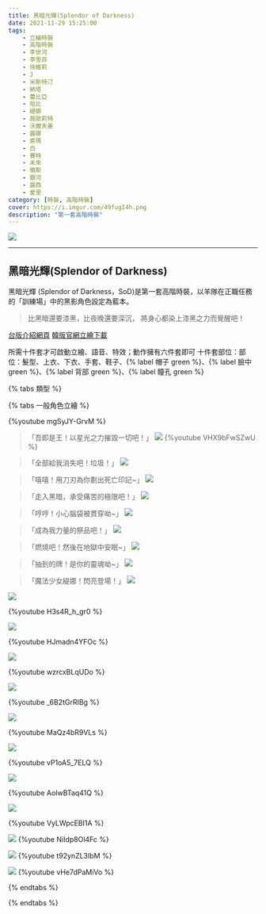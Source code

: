 ```yaml
---
title: 黑暗光輝(Splendor of Darkness)
date: 2021-11-29 15:25:00
tags: 
    - 立繪時裝
    - 高階時裝
    - 李世河
    - 李雪菲
    - 徐維莉
    - J
    - 米斯特汀
    - 納塔
    - 蕾比亞
    - 哈比
    - 緹娜
    - 薇歐莉特
    - 沃爾夫姜
    - 露娜
    - 索瑪
    - 白
    - 賽特
    - 未來
    - 徹斯
    - 銀河
    - 露西
    - 愛里
category: [時裝, 高階時裝]
cover: https://i.imgur.com/49fugI4h.png
description: "第一套高階時裝"
---
```


[![](https://i.imgur.com/49fugI4h.png)](https://i.imgur.com/49fugI4.png)

---
## 黑暗光輝(Splendor of Darkness)
黑暗光輝 (Splendor of Darkness，SoD)是第一套高階時裝，以羊隊在正職任務的「訓練場」中的黑影角色設定為藍本。

> 比黑暗還要漆黑，比夜晚還要深沉，
> 將身心都染上漆黑之力而覺醒吧！


[台版介紹網頁](https://landing.mangot5.com/template/closers/event/170719/index.html)
[韓版官網立繪下載](https://closers.vod.nexoncdn.co.kr/site/fansitekit/Closers_FansiteKit_RareCostume_pdabaa.zip)

所需十件套才可啟動立繪、語音、特效；動作擁有六件套即可
十件套部位：部位：髮型、上衣、下衣、手套、鞋子、{% label 帽子 green %}、{% label 臉中 green %}、{% label 背部 green %}、{% label 瞳孔 green %}


{% tabs 類型 %}
<!-- tab 一般立繪-->
{% tabs 一般角色立繪 %}
<!-- tab 王座動作(李世河~哈比)-->
{%youtube mgSyJY-GrvM %}
<!-- endtab -->
<!-- tab 李世河(Seha)-->
> 「吾即是王！以星光之力摧毀一切吧！」
[![](https://imgur.com/MkvaUtQh.jpg)](https://imgur.com/MkvaUtQ.jpg)
{%youtube VHX9bFwSZwU %}
<!-- endtab -->
<!-- tab 李雪菲(Seulbi)-->
> 「全部給我消失吧！垃圾！」
[![](https://i.imgur.com/KiIaAgch.jpg)](https://i.imgur.com/KiIaAgc.jpg)
<!-- endtab -->
<!-- tab 徐維莉(Yuri)-->
> 「嘻嘻！用刀刃為你劃出死亡印記~」
[![](https://i.imgur.com/Uf7XD4Fh.jpg)](https://i.imgur.com/Uf7XD4F.jpg)
<!-- endtab -->
<!-- tab J-->
> 「走入黑暗，承受痛苦的極限吧！」
[![](https://i.imgur.com/gvKYQXHh.jpg)](https://i.imgur.com/gvKYQXH.jpg)
<!-- endtab -->
<!-- tab 米斯特汀(Tein)-->
> 「哼哼！小心腦袋被貫穿呦~」
[![](https://i.imgur.com/zwwYyOUh.jpg)](https://i.imgur.com/zwwYyOU.jpg)
<!-- endtab -->
<!-- tab 納塔(Nata)-->
> 「成為我力量的祭品吧！」
[![](https://i.imgur.com/zH0Www3h.jpg)](https://i.imgur.com/zH0Www3.jpg)
<!-- endtab -->
<!-- tab 蕾比雅(Levia)-->
> 「燃燒吧！然後在地獄中安眠~」
[![](https://i.imgur.com/feJABYph.jpg)](https://i.imgur.com/feJABYp.jpg)
<!-- endtab -->
<!-- tab 哈比(Harpy)-->
> 「抽到的牌！是你的靈魂呦~」
[![](https://i.imgur.com/bnY4Ahdh.jpg)](https://i.imgur.com/bnY4Ahd.jpg)
<!-- endtab -->
<!-- tab 緹娜(Tina)-->
> 「魔法少女緹娜！閃亮登場！」
[![](https://i.imgur.com/Esdbxzqh.jpg)](https://i.imgur.com/Esdbxzq.jpg)
<!-- endtab -->
<!-- tab 薇歐莉特(Violet)-->
[![](https://i.imgur.com/m9z97gFh.jpg)](https://i.imgur.com/m9z97gF.jpg)

{%youtube H3s4R_h_gr0 %}
<!-- endtab -->
<!-- tab 沃爾夫姜(Wolfgang)-->
[![](https://i.imgur.com/Rx9fIo3h.jpg)](https://i.imgur.com/Rx9fIo3.jpg)

{%youtube HJmadn4YFOc %}
<!-- endtab -->
<!-- tab 露娜(Luna)-->
[![](https://i.imgur.com/XmSXVpDh.jpg)](https://i.imgur.com/XmSXVpD.jpg)

{%youtube wzrcxBLqUDo %}
<!-- endtab -->
<!-- tab 索瑪(Soma)-->
[![](https://i.imgur.com/DNd05Fnh.jpg)](https://i.imgur.com/DNd05Fn.jpg)

{%youtube _6B2tGrRIBg %}
<!-- endtab -->
<!-- tab 白(Bai)-->
[![](https://i.imgur.com/99vWB0mh.jpg)](https://i.imgur.com/99vWB0m.jpg)

{%youtube MaQz4bR9VLs %}
<!-- endtab -->
<!-- tab 賽特(Seth)-->
[![](https://i.imgur.com/RRI1yIyh.jpg)](https://i.imgur.com/RRI1yIy.jpg)

{%youtube vP1oA5_7ELQ %}
<!-- endtab -->
<!-- tab 未來(Mirae)-->
[![](https://i.imgur.com/3P2BfY1h.jpg)](https://i.imgur.com/3P2BfY1.jpg)

{%youtube AoIwBTaq41Q %}
<!-- endtab -->
<!-- tab 徹斯(Chulsoo)-->
[![](https://i.imgur.com/L8cszL2h.jpg)](https://i.imgur.com/L8cszL2.jpg)

{%youtube VyLWpcEBI1A %}
<!-- endtab -->
<!-- tab 銀河(Eunha)-->
[![](https://i.imgur.com/CeNL3sah.jpg)](https://i.imgur.com/CeNL3sa.jpg)
{%youtube NiIdp8Ol4Fc %}
<!-- endtab -->
<!-- tab 露西(Lucy)-->
[![](https://i.imgur.com/rUrhbQEh.jpg)](https://i.imgur.com/rUrhbQE.jpg)
{%youtube t92ynZL3IbM %}
<!-- endtab -->		
<!-- tab 愛里(Aeri)-->
[![](https://imgur.com/vxKbJpAh.jpg)](https://imgur.com/vxKbJpA.jpg)
{%youtube vHe7dPaMiVo %}
<!-- endtab -->		

<!-- endtab -->
{% endtabs %}
<!-- endtab -->
{% endtabs %}